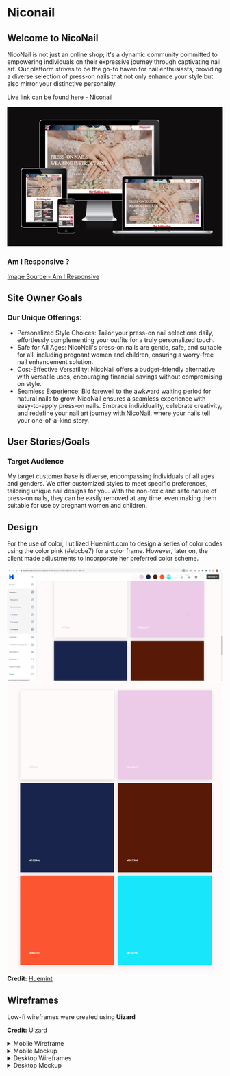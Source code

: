 # Niconail
## Welcome to NicoNail
NicoNail is not just an online shop; it's a dynamic community committed to empowering individuals on their expressive journey through captivating nail art. Our platform strives to be the go-to haven for nail enthusiasts, providing a diverse selection of press-on nails that not only enhance your style but also mirror your distinctive personality.

Live link can be found here - [Niconail](https://edisonkwan18.github.io/Project1/)

![Nico nail Am I Responsive Image](asset/document/responsive.png)

### Am I Responsive ?
[Image Source - Am I Responsive](https://ui.dev/amiresponsive?url=https://edisonkwan18.github.io/Project1)

## Site Owner Goals
### Our Unique Offerings:

- Personalized Style Choices: Tailor your press-on nail selections daily, effortlessly complementing your outfits for a truly personalized touch.
- Safe for All Ages: NicoNail's press-on nails are gentle, safe, and suitable for all, including pregnant women and children, ensuring a worry-free nail enhancement solution.
- Cost-Effective Versatility: NicoNail offers a budget-friendly alternative with versatile uses, encouraging financial savings without compromising on style.
- Seamless Experience: Bid farewell to the awkward waiting period for natural nails to grow. NicoNail ensures a seamless experience with easy-to-apply press-on nails.
Embrace individuality, celebrate creativity, and redefine your nail art journey with NicoNail, where your nails tell your one-of-a-kind story.

## User Stories/Goals
### Target Audience 
My target customer base is diverse, encompassing individuals of all ages and genders. We offer customized styles to meet specific preferences, tailoring unique nail designs for you. With the non-toxic and safe nature of press-on nails, they can be easily removed at any time, even making them suitable for use by pregnant women and children.

## Design

For the use of color, I utilized Huemint.com to design a series of color codes using the color pink (#ebcbe7) for a color frame. However, later on, the client made adjustments to incorporate her preferred color scheme.

![Capture from Huemint.com 1](asset/document/color-code-capture.png)
![Original Color scheme](asset/document/color-code.png)
**Credit:** [Huemint](https://huemint.com/)

## Wireframes

Low-fi wireframes were created using **Uizard**

**Credit:** [Uizard](https://app.uizard.io/)

 <details>
    <summary>Mobile Wireframe</summary>
   
#### Index  
![Mobile Wireframe](asset/document/wire-mob-index.png)

#### Wearing Instruction
![Mobile Wireframe](asset/document/wire-mob-Instruction.png)

#### Contact
![Mobile Wireframe](asset/document/wire-mob-contact.png)

#### Product - It is coming soon

![Mobile Wireframe](asset/document/wire-mob-product.png)

 </details>

 <details>
 <summary>Mobile Mockup</summary>
   
#### Index  
![Mobile Wireframe](asset/document/mock-mob-index.png)

#### Wearing Instruction
![Mobile Wireframe](asset/document/mock-mob-instruction.png)

#### Contact
![Mobile Wireframe](asset/document/mock-mob-contact.png)

#### Product - It is coming soon

![Mobile Wireframe](asset/document/mock-mob-product.png)

 </details>

 <details>

 <summary>Desktop Wireframes</summary>
 
#### Index  
![Desktop Wireframe](asset/document/wire-desk-index.png)

#### Wearing Instruction
![Desktop Wireframe](asset/document/wire-desk-instruction.png)

#### Contact
![Desktop Wireframe](asset/document/wire-desk-contact.png)

#### Product - It is coming soon
![Desktop Wireframe](asset/document/wire-desk-product.png)

 </details>

 <details>
  <summary>Desktop Mockup</summary>
   
#### Index  
![Desktop Wireframe](asset/document/mock-desk-index.png)

#### Wearing Instruction
![Desktop Wireframe](asset/document/mock-desk-instruction.png)

#### Contact
![Desktop Wireframe](asset/document/mock-desk-contact.png)

#### Product - It is coming soon
![Desktop Wireframe](asset/document/mock-desk-product.png)

 </details>
















